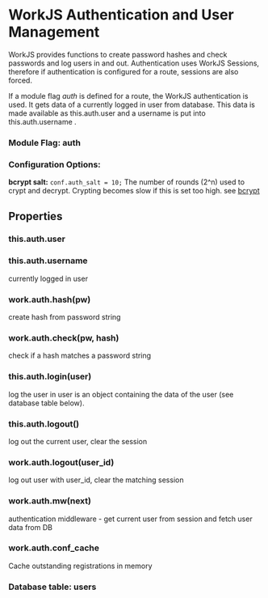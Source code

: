 # WorkJS Authentication and User Management

WorkJS provides functions to create password hashes and check passwords and log users in and out.
Authentication uses WorkJS Sessions, therefore if authentication is configured for a route,
sessions are also forced.

If a module flag *auth* is defined for a route, the WorkJS authentication is used.
It gets data of a currently logged in user from database.
This data is made available as this.auth.user and a username is put into this.auth.username .

### Module Flag: auth

### Configuration Options:

**bcrypt salt:** `conf.auth_salt = 10;`
The number of rounds (2^n) used to crypt and decrypt. Crypting becomes slow if this is set too high.
see [bcrypt](https://github.com/ncb000gt/node.bcrypt.js)

## Properties

### this.auth.user
### this.auth.username
currently logged in user

### work.auth.hash(pw)
create hash from password string

### work.auth.check(pw, hash)
check if a hash matches a password string

### this.auth.login(user)
log the user in
user is an object containing the data of the user (see database table below).

### this.auth.logout()
log out the current user, clear the session

### work.auth.logout(user_id)
log out user with user_id, clear the matching session

### work.auth.mw(next)
authentication middleware - get current user from session and fetch user data from DB

### work.auth.conf_cache
Cache outstanding registrations in memory

### Database table: users

